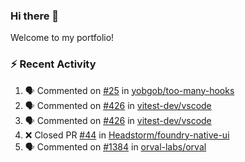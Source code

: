 ### Hi there 👋
Welcome to my portfolio!

### ⚡ Recent Activity
<!--START_SECTION:activity-->
1. 🗣 Commented on [#25](https://github.com/yobgob/too-many-hooks/issues/25#issuecomment-2412080746) in [yobgob/too-many-hooks](https://github.com/yobgob/too-many-hooks)
2. 🗣 Commented on [#426](https://github.com/vitest-dev/vscode/issues/426#issuecomment-2380335258) in [vitest-dev/vscode](https://github.com/vitest-dev/vscode)
3. 🗣 Commented on [#426](https://github.com/vitest-dev/vscode/issues/426#issuecomment-2377704965) in [vitest-dev/vscode](https://github.com/vitest-dev/vscode)
4. ❌ Closed PR [#44](https://github.com/Headstorm/foundry-native-ui/pull/44) in [Headstorm/foundry-native-ui](https://github.com/Headstorm/foundry-native-ui)
5. 🗣 Commented on [#1384](https://github.com/orval-labs/orval/pull/1384#issuecomment-2326944089) in [orval-labs/orval](https://github.com/orval-labs/orval)
<!--END_SECTION:activity-->
